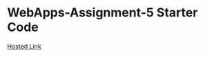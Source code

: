 
# WebApps-Assignment-5 Starter Code
<a href="https://44-563-web-apps-s22.github.io/webapps-s22-assignment-5-Madhuri221998/"> Hosted Link</a>